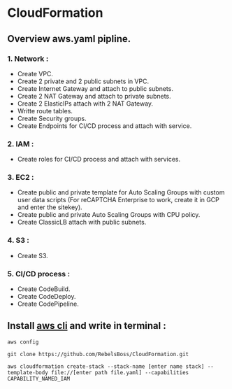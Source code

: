 # CloudFormation
## Overview aws.yaml pipline.
### 1. Network :
- Create VPC. 
- Create 2 private and 2 public subnets in VPC.
- Create Internet Gateway and attach to public subnets.
- Create 2 NAT Gateway and attach to private subnets.
- Create 2 ElasticIPs attach with 2 NAT Gateway.
- Writte route tables.
- Create Security groups.
- Create Endpoints for CI/CD process and attach with service.
### 2. IAM :
- Create roles for CI/CD process and attach with services.
### 3. EC2 :
- Create public and private template for Auto Scaling Groups with custom user data scripts (For reCAPTCHA Enterprise to work, create it in GCP and enter the sitekey).
- Create public and private Auto Scaling Groups with CPU policy.
- Create ClassicLB attach with public subnets.
### 4. S3 :
- Create S3.
### 5. CI/CD process :
- Create CodeBuild.
- Create CodeDeploy.
- Create CodePipeline.
      
## Install [aws cli](https://docs.aws.amazon.com/cli/latest/userguide/getting-started-install.html) and write in terminal :
```
aws config
```
```
git clone https://github.com/RebelsBoss/CloudFormation.git
```
```
aws cloudformation create-stack --stack-name [enter name stack] --template-body file://[enter path file.yaml] --capabilities CAPABILITY_NAMED_IAM

```
